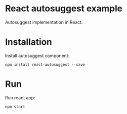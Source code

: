 # React autosuggest example

Autosuggest implementation in React.

# Installation

Install autosuggest component:

    npm install react-autosuggest --save

# Run

Run react app:

    npm start